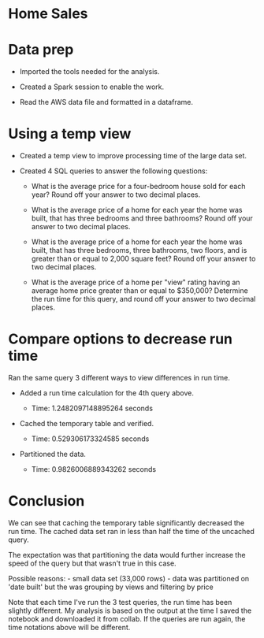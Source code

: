 # Home Sales

# Data prep

- Imported the tools needed for the analysis.

- Created a Spark session to enable the work.

- Read the AWS data file and formatted in a dataframe.

# Using a temp view

- Created a temp view to improve processing time of the large data set.

- Created 4 SQL queries to answer the following questions:

    - What is the average price for a four-bedroom house sold for each year? Round off your answer to two decimal places.

    - What is the average price of a home for each year the home was built, that has three bedrooms and three bathrooms? Round off your answer to two decimal places.

    - What is the average price of a home for each year the home was built, that has three bedrooms, three bathrooms, two floors, and is greater than or equal to 2,000 square feet? Round off your answer to two decimal places.

    - What is the average price of a home per "view" rating having an average home price greater than or equal to $350,000? Determine the run time for this query, and round off your answer to two decimal places.

# Compare options to decrease run time

Ran the same query 3 different ways to view differences in run time.

- Added a run time calculation for the 4th query above. 
    - Time: 1.2482097148895264 seconds
    
- Cached the temporary table and verified.
    - Time: 0.529306173324585 seconds
    
- Partitioned the data.
    - Time: 0.9826006889343262 seconds

# Conclusion

We can see that caching the temporary table significantly decreased the run time. The cached data set ran in less than half the time of the uncached query.

The expectation was that partitioning the data would further increase the speed of the query but that wasn't true in this case. 

Possible reasons: 
    - small data set (33,000 rows)
    - data was partitioned on 'date built' but the was grouping by views and filtering by price

Note that each time I've run the 3 test queries, the run time has been slightly different. My analysis is based on the output at the time I saved the notebook and downloaded it from collab. If the queries are run again, the time notations above will be different.
